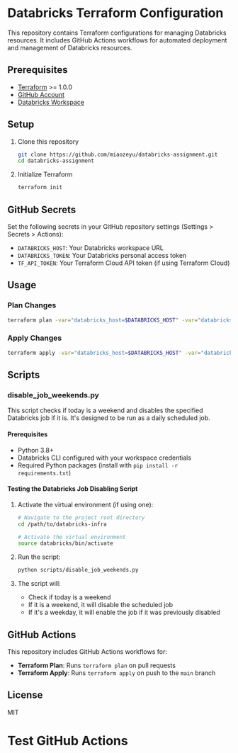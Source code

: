 # Databricks Terraform Configuration

This repository contains Terraform configurations for managing Databricks resources. It includes GitHub Actions workflows for automated deployment and management of Databricks resources.

## Prerequisites

- [Terraform](https://www.terraform.io/downloads.html) >= 1.0.0
- [GitHub Account](https://github.com)
- [Databricks Workspace](https://www.databricks.com/)

## Setup

1. Clone this repository
   ```bash
   git clone https://github.com/miaozeyu/databricks-assignment.git
   cd databricks-assignment
   ```

2. Initialize Terraform
   ```bash
   terraform init
   ```

## GitHub Secrets

Set the following secrets in your GitHub repository settings (Settings > Secrets > Actions):

- `DATABRICKS_HOST`: Your Databricks workspace URL
- `DATABRICKS_TOKEN`: Your Databricks personal access token
- `TF_API_TOKEN`: Your Terraform Cloud API token (if using Terraform Cloud)

## Usage

### Plan Changes

```bash
terraform plan -var="databricks_host=$DATABRICKS_HOST" -var="databricks_token=$DATABRICKS_TOKEN"
```

### Apply Changes

```bash
terraform apply -var="databricks_host=$DATABRICKS_HOST" -var="databricks_token=$DATABRICKS_TOKEN"
```

## Scripts

### disable_job_weekends.py

This script checks if today is a weekend and disables the specified Databricks job if it is. It's designed to be run as a daily scheduled job.

#### Prerequisites
- Python 3.8+
- Databricks CLI configured with your workspace credentials
- Required Python packages (install with `pip install -r requirements.txt`)

#### Testing the Databricks Job Disabling Script

1. Activate the virtual environment (if using one):
   ```bash
   # Navigate to the project root directory
   cd /path/to/databricks-infra
   
   # Activate the virtual environment
   source databricks/bin/activate
   ```

2. Run the script:
   ```bash
   python scripts/disable_job_weekends.py
   ```

3. The script will:
   - Check if today is a weekend
   - If it is a weekend, it will disable the scheduled job
   - If it's a weekday, it will enable the job if it was previously disabled

## GitHub Actions

This repository includes GitHub Actions workflows for:

- **Terraform Plan**: Runs `terraform plan` on pull requests
- **Terraform Apply**: Runs `terraform apply` on push to the `main` branch

## License

MIT
# Test GitHub Actions
